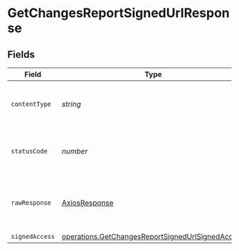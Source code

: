 # GetChangesReportSignedUrlResponse


## Fields

| Field                                                                                                                       | Type                                                                                                                        | Required                                                                                                                    | Description                                                                                                                 |
| --------------------------------------------------------------------------------------------------------------------------- | --------------------------------------------------------------------------------------------------------------------------- | --------------------------------------------------------------------------------------------------------------------------- | --------------------------------------------------------------------------------------------------------------------------- |
| `contentType`                                                                                                               | *string*                                                                                                                    | :heavy_check_mark:                                                                                                          | HTTP response content type for this operation                                                                               |
| `statusCode`                                                                                                                | *number*                                                                                                                    | :heavy_check_mark:                                                                                                          | HTTP response status code for this operation                                                                                |
| `rawResponse`                                                                                                               | [AxiosResponse](https://axios-http.com/docs/res_schema)                                                                     | :heavy_check_mark:                                                                                                          | Raw HTTP response; suitable for custom response parsing                                                                     |
| `signedAccess`                                                                                                              | [operations.GetChangesReportSignedUrlSignedAccess](../../../sdk/models/operations/getchangesreportsignedurlsignedaccess.md) | :heavy_minus_sign:                                                                                                          | OK                                                                                                                          |